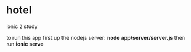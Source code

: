 # hotel
ionic 2 study

to run this app first up the nodejs server: <b>node app/server/server.js</b>
then run <b>ionic serve</b>
